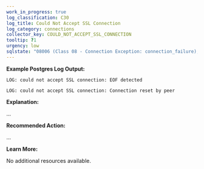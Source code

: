 ```yaml
---
work_in_progress: true
log_classification: C30
log_title: Could Not Accept SSL Connection
log_category: connections
collector_key: COULD_NOT_ACCEPT_SSL_CONNECTION
tooltip: ?1
urgency: low
sqlstate: "08006 (Class 08 - Connection Exception: connection_failure), 08P01 (Class 08 - Connection Exception: protocol_violation), XX000 (Class XX - Internal Error: internal_error)"
---
```


**Example Postgres Log Output:**

```
LOG: could not accept SSL connection: EOF detected
```

```
LOG: could not accept SSL connection: Connection reset by peer
```

**Explanation:**

...

**Recommended Action:**

...

**Learn More:**

No additional resources available.
